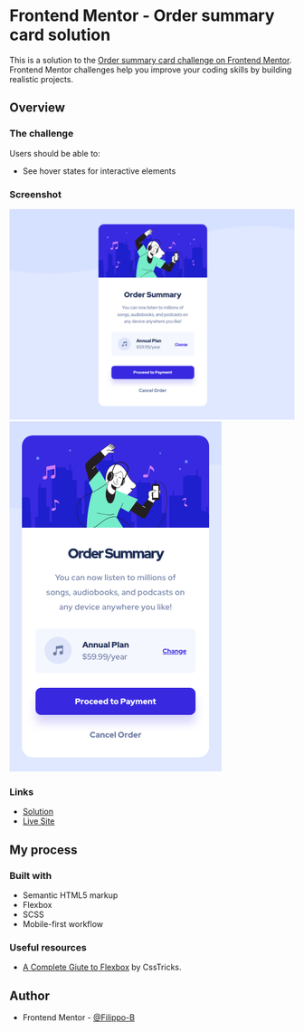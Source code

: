 # Frontend Mentor - Order summary card solution

This is a solution to the [Order summary card challenge on Frontend Mentor](https://www.frontendmentor.io/challenges/order-summary-component-QlPmajDUj). Frontend Mentor challenges help you improve your coding skills by building realistic projects.

## Overview

### The challenge

Users should be able to:

- See hover states for interactive elements

### Screenshot

![](images/screenshot-desktop.png)
![](images/screenshot-mobile.png)

### Links

- [Solution](https://www.frontendmentor.io/solutions/order-summary-component-with-scss-bem-and-flexbox-yZ7QCqsqZ)
- [Live Site](https://filippo-b.github.io/order-summary-component/)

## My process

### Built with

- Semantic HTML5 markup
- Flexbox
- SCSS
- Mobile-first workflow

### Useful resources

- [A Complete Giute to Flexbox](https://css-tricks.com/snippets/css/a-guide-to-flexbox/) by CssTricks.

## Author

- Frontend Mentor - [@Filippo-B](https://www.frontendmentor.io/profile/Filippo-B)
